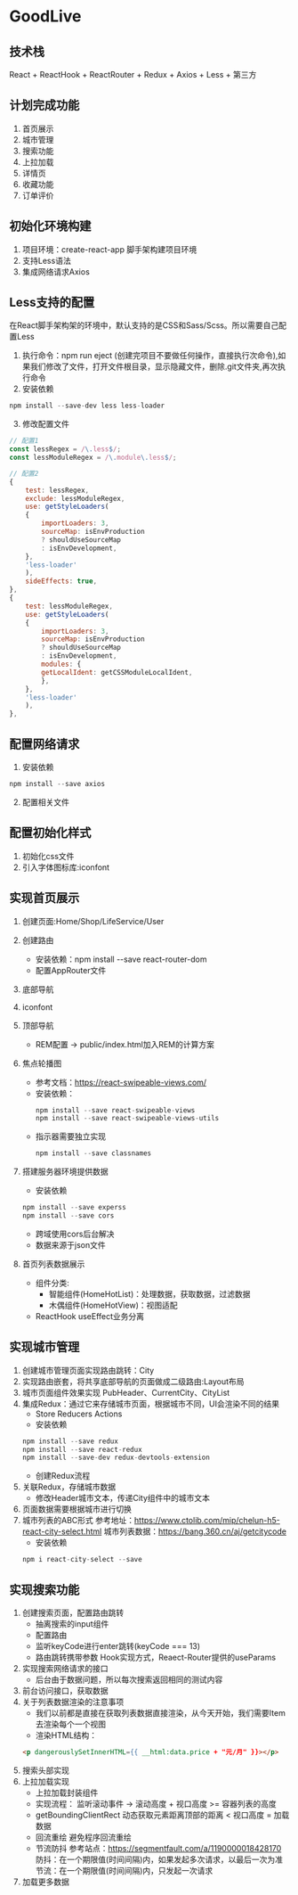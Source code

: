 # GoodLive

## 技术栈
React + ReactHook + ReactRouter + Redux + Axios + Less + 第三方

## 计划完成功能
1. 首页展示
2. 城市管理
3. 搜索功能
4. 上拉加载
5. 详情页
6. 收藏功能
7. 订单评价

## 初始化环境构建
1. 项目环境：create-react-app 脚手架构建项目环境
2. 支持Less语法
3. 集成网络请求Axios

## Less支持的配置
在React脚手架构架的环境中，默认支持的是CSS和Sass/Scss。所以需要自己配置Less
1. 执行命令：npm run eject (创建完项目不要做任何操作，直接执行次命令),如果我们修改了文件，打开文件根目录，显示隐藏文件，删除.git文件夹,再次执行命令
2. 安装依赖
```js
npm install --save-dev less less-loader
```
3. 修改配置文件
```js
// 配置1
const lessRegex = /\.less$/;
const lessModuleRegex = /\.module\.less$/;

// 配置2
{
    test: lessRegex,
    exclude: lessModuleRegex,
    use: getStyleLoaders(
    {
        importLoaders: 3,
        sourceMap: isEnvProduction
        ? shouldUseSourceMap
        : isEnvDevelopment,
    },
    'less-loader'
    ),
    sideEffects: true,
},
{
    test: lessModuleRegex,
    use: getStyleLoaders(
    {
        importLoaders: 3,
        sourceMap: isEnvProduction
        ? shouldUseSourceMap
        : isEnvDevelopment,
        modules: {
        getLocalIdent: getCSSModuleLocalIdent,
        },
    },
    'less-loader'
    ),
},
```

## 配置网络请求
1. 安装依赖
```js
npm install --save axios
```
2. 配置相关文件

## 配置初始化样式
1. 初始化css文件
2. 引入字体图标库:iconfont


## 实现首页展示
1. 创建页面:Home/Shop/LifeService/User
2. 创建路由
    - 安装依赖：npm install --save react-router-dom
    - 配置AppRouter文件
3. 底部导航
4. iconfont
5. 顶部导航
    - REM配置 -> public/index.html加入REM的计算方案
6. 焦点轮播图
    - 参考文档：https://react-swipeable-views.com/
    - 安装依赖：
        ```js
        npm install --save react-swipeable-views
        npm install --save react-swipeable-views-utils
        ```
    - 指示器需要独立实现
        ```js
        npm install --save classnames
        ```
7. 搭建服务器环境提供数据
    - 安装依赖
    ```js
    npm install --save experss
    npm install --save cors
    ```
    - 跨域使用cors后台解决
    - 数据来源于json文件

8. 首页列表数据展示
    - 组件分类:
        - 智能组件(HomeHotList)：处理数据，获取数据，过滤数据
        - 木偶组件(HomeHotView)：视图适配
    - ReactHook useEffect业务分离

## 实现城市管理
1. 创建城市管理页面实现路由跳转：City
2. 实现路由嵌套，将共享底部导航的页面做成二级路由:Layout布局
3. 城市页面组件效果实现 PubHeader、CurrentCity、CityList
4. 集成Redux：通过它来存储城市页面，根据城市不同，UI会渲染不同的结果
    - Store  Reducers  Actions
    - 安装依赖
    ```js
    npm install --save redux
    npm install --save react-redux
    npm install --save-dev redux-devtools-extension
    ```
    - 创建Redux流程
5. 关联Redux，存储城市数据
    - 修改Header城市文本，传递City组件中的城市文本
6. 页面数据需要根据城市进行切换
7. 城市列表的ABC形式
    参考地址：https://www.ctolib.com/mip/chelun-h5-react-city-select.html
    城市列表数据：https://bang.360.cn/aj/getcitycode
    - 安装依赖
    ```js
    npm i react-city-select --save
    ```

## 实现搜索功能
1. 创建搜索页面，配置路由跳转
    - 抽离搜索的input组件
    - 配置路由
    - 监听keyCode进行enter跳转(keyCode === 13)
    - 路由跳转携带参数
        Hook实现方式，Reaect-Router提供的useParams
2. 实现搜索网络请求的接口
    - 后台由于数据问题，所以每次搜索返回相同的测试内容
3. 前台访问接口，获取数据
4. 关于列表数据渲染的注意事项
    - 我们以前都是直接在获取列表数据直接渲染，从今天开始，我们需要Item去渲染每个一个视图
    - 渲染HTML结构：
    ```html
    <p dangerouslySetInnerHTML={{ __html:data.price + "元/月" }}></p>
    ```
5. 搜索头部实现
6. 上拉加载实现
    - 上拉加载封装组件
    - 实现流程：
        监听滚动事件 -> 滚动高度 + 视口高度 >= 容器列表的高度
    - getBoundingClientRect
        动态获取元素距离顶部的距离 < 视口高度 = 加载数据
    - 回流重绘
        避免程序回流重绘
    - 节流防抖
        参考站点：https://segmentfault.com/a/1190000018428170
        防抖：在一个期限值(时间间隔)内，如果发起多次请求，以最后一次为准
        节流：在一个期限值(时间间隔)内，只发起一次请求
7. 加载更多数据
